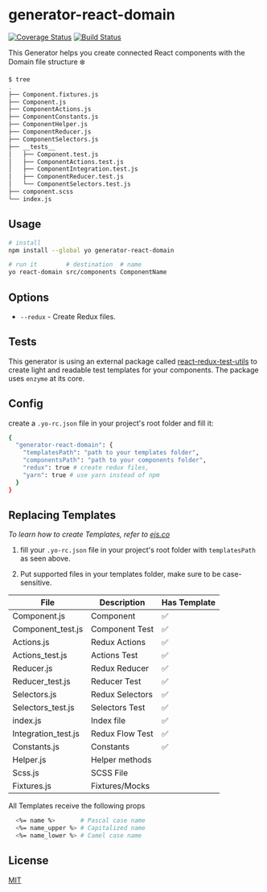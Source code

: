 # generator-react-domain
[![Coverage Status](https://coveralls.io/repos/github/glekner/generator-react-domain/badge.svg?branch=master)](https://coveralls.io/github/glekner/generator-react-domain?branch=master)
[![Build Status](https://travis-ci.org/glekner/generator-react-domain.svg?branch=master)](https://travis-ci.org/glekner/generator-react-domain)

 This Generator helps you create connected React components with the Domain file structure :snowflake:

 ```sh
 $ tree
.
├── Component.fixtures.js
├── Component.js
├── ComponentActions.js
├── ComponentConstants.js
├── ComponentHelper.js
├── ComponentReducer.js
├── ComponentSelectors.js
├── __tests__
│   ├── Component.test.js
│   ├── ComponentActions.test.js
│   ├── ComponentIntegration.test.js
│   ├── ComponentReducer.test.js
│   └── ComponentSelectors.test.js
├── component.scss
└── index.js
```

## Usage

```sh
# install
npm install --global yo generator-react-domain

# run it        # destination  # name
yo react-domain src/components ComponentName
```

## Options

- `--redux` - Create Redux files.

## Tests
This generator is using an external package called [react-redux-test-utils](https://github.com/sharvit/react-redux-test-utils) to create light and readable test templates for your components. The package uses `enzyme` at its core.

## Config

create a `.yo-rc.json` file in your project's root folder and fill it:

```sh
{
  "generator-react-domain": {
    "templatesPath": "path to your templates folder",
    "componentsPath": "path to your components folder",
    "redux": true # create redux files,
    "yarn": true # use yarn instead of npm
  }
}
```

## Replacing Templates
 
*To learn how to create Templates, refer to [ejs.co](https://ejs.co/)*


1) fill your `.yo-rc.json` file in your project's root folder with `templatesPath` as seen above.

2. Put supported files in your templates folder, make sure to be case-sensitive.

| File  | Description | Has Template
| ------------- | ------------- | ------------- |
| Component.js |  Component  |  :white_check_mark:
| Component_test.js |  Component Test  |  :white_check_mark:
| Actions.js | Redux Actions  |  :white_check_mark:
| Actions_test.js |  Actions Test  |  :white_check_mark:
| Reducer.js  | Redux Reducer  |  :white_check_mark:
| Reducer_test.js |  Reducer Test  |  :white_check_mark:
| Selectors.js  | Redux Selectors  |  :white_check_mark:
| Selectors_test.js |  Selectors Test  |  :white_check_mark:
| index.js  | Index file  |  :white_check_mark:
| Integration_test.js  | Redux Flow Test  |  :white_check_mark:
| Constants.js  | Constants  |  :white_check_mark:
| Helper.js | Helper methods  |   
| Scss.js  | SCSS File |
| Fixtures.js  | Fixtures/Mocks  | 


All Templates receive the following props


```sh
  <%= name %>       # Pascal case name
  <%= name_upper %> # Capitalized name
  <%= name_lower %> # Camel case name
```
## License

[MIT](https://github.com/glekner/generator-react-domain/blob/master/LICENSE)
